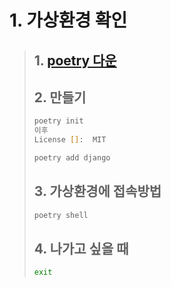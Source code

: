 # 1. 가상환경 확인

>## 1. [poetry 다운](https://python-poetry.org/docs/>#installing-with-the-official-installer)
>
>## 2. 만들기
>```zsh
>poetry init
>이후
>License []:  MIT
>
>poetry add django
>```
>
>## 3. 가상환경에 접속방법
>
>```zsh
>poetry shell
>```
>## 4. 나가고 싶을 때
>
>```zsh
>exit
>```